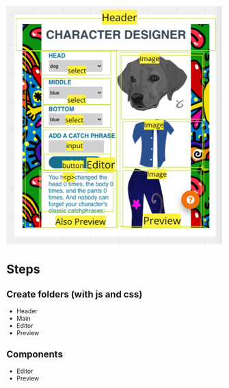 ![](public/wireframe.png)

# Steps

## Create folders (with js and css)

- Header
- Main
- Editor
- Preview

## Components

- Editor
- Preview

